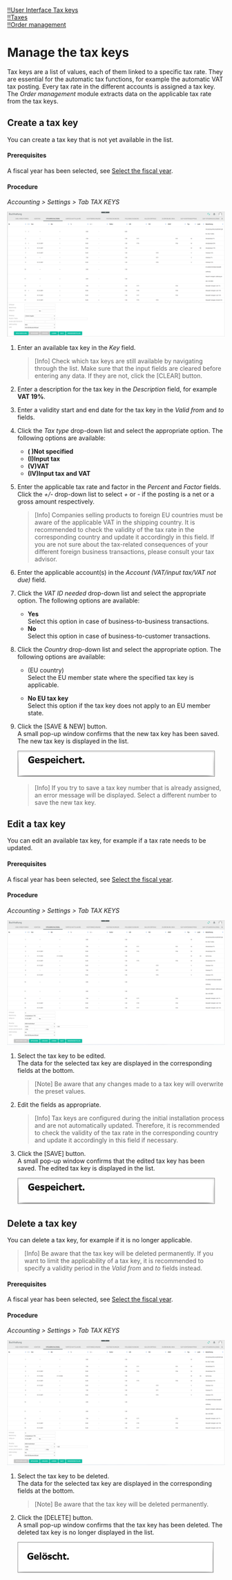 [!!User Interface Tax keys](../UserInterface/02c_TaxKeys.md)  
[!!Taxes](../../Taxes/Overview/01_General.md)  
[!!Order management](../../RetailSuiteFaktBase/Overview/01_General.md)  

# Manage the tax keys

Tax keys are a list of values, each of them linked to a specific tax rate. They are essential for the automatic tax functions, for example the automatic VAT tax posting. Every tax rate in the different accounts is assigned a tax key. The *Order management* module extracts data on the applicable tax rate from the tax keys.



## Create a tax key

You can create a tax key that is not yet available in the list.

#### Prerequisites

A fiscal year has been selected, see [Select the fiscal year](../Operation/01_SelectFiscalYear.md).

#### Procedure

*Accounting > Settings > Tab TAX KEYS*

![Create a tax key](../../Assets/Screenshots/RetailSuiteAccounting/Settings/TaxKeys/CreateTaxKey.png "[Create a tax key]")

1. Enter an available tax key in the *Key* field.

    > [Info] Check which tax keys are still available by navigating through the list. Make sure that the input fields are cleared before entering any data. If they are not, click the [CLEAR] button.

2. Enter a description for the tax key in the *Description* field, for example **VAT 19%**.

3. Enter a validity start and end date for the tax key in the *Valid from* and *to* fields.

4. Click the *Tax type* drop-down list and select the appropriate option. The following options are available:

    - **( )Not specified**
    - **(I)Input tax**
    - **(V)VAT**
    - **(IV)Input tax and VAT**

5. Enter the applicable tax rate and factor in the *Percent* and *Factor* fields. Click the *+/-* drop-down list to select *+* or *-* if the posting is a net or a gross amount respectively.

    > [Info] Companies selling products to foreign EU countries must be aware of the applicable VAT in the shipping country. It is recommended to check the validity of the tax rate in the corresponding country and update it accordingly in this field. If you are not sure about the tax-related consequences of your different foreign business transactions, please consult your tax advisor.

6. Enter the applicable account(s) in the *Account (VAT/input tax/VAT not due)* field.

7. Click the *VAT ID needed* drop-down list and select the appropriate option. The following options are available:

    - **Yes**  
        Select this option in case of business-to-business transactions.
    - **No**  
        Select this option in case of business-to-customer transactions.

8. Click the *Country* drop-down list and select the appropriate option. The following options are available:

    - (EU country)  
        Select the EU member state where the specified tax key is applicable.

    - **No EU tax key**  
        Select this option if the tax key does not apply to an EU member state.

9. Click the [SAVE & NEW] button.  
    A small pop-up window confirms that the new tax key has been saved. The new tax key is displayed in the list.

    ![Saved](../../Assets/Screenshots/RetailSuiteAccounting/Settings/TaxKeys/Saved.png "[Saved]")

    > [Info] If you try to save a tax key number that is already assigned, an error message will be displayed. Select a different number to save the new tax key.



## Edit a tax key

You can edit an available tax key, for example if a tax rate needs to be updated.

#### Prerequisites

A fiscal year has been selected, see [Select the fiscal year](../Operation/01_SelectFiscalYear.md).

#### Procedure

*Accounting > Settings > Tab TAX KEYS*

![Edit a tax key](../../Assets/Screenshots/RetailSuiteAccounting/Settings/TaxKeys/EditTaxKey.png "[Edit a tax key]")

1. Select the tax key to be edited.   
    The data for the selected tax key are displayed in the corresponding fields at the bottom.

    > [Note] Be aware that any changes made to a tax key will overwrite the preset values.

2. Edit the fields as appropriate.  

    > [Info] Tax keys are configured during the initial installation process and are not automatically updated. Therefore, it is recommended to check the validity of the tax rate in the corresponding country and update it accordingly in this field if necessary.

3. Click the [SAVE] button.   
    A small pop-up window confirms that the edited tax key has been saved. The edited tax key is displayed in the list.

    ![Saved](../../Assets/Screenshots/RetailSuiteAccounting/Settings/TaxKeys/Saved.png "[Saved]")



## Delete a tax key

You can delete a tax key, for example if it is no longer applicable. 

> [Info] Be aware that the tax key will be deleted permanently. If you want to limit the applicability of a tax key, it is recommended to specify a validity period in the *Valid from* and *to* fields instead. 

#### Prerequisites

A fiscal year has been selected, see [Select the fiscal year](../Operation/01_SelectFiscalYear.md).

#### Procedure

*Accounting > Settings > Tab TAX KEYS*

![Delete a tax key](../../Assets/Screenshots/RetailSuiteAccounting/Settings/TaxKeys/EditTaxKey.png "[Delete a tax key]")

1. Select the tax key to be deleted.  
    The data for the selected tax key are displayed in the corresponding fields at the bottom.  

    > [Note] Be aware that the tax key will be deleted permanently. 

2. Click the [DELETE] button.  
    A small pop-up window confirms that the tax key has been deleted. The deleted tax key is no longer displayed in the list.

    ![Deleted](../../Assets/Screenshots/RetailSuiteAccounting/Settings/TaxKeys/Deleted.png "[Deleted]")
